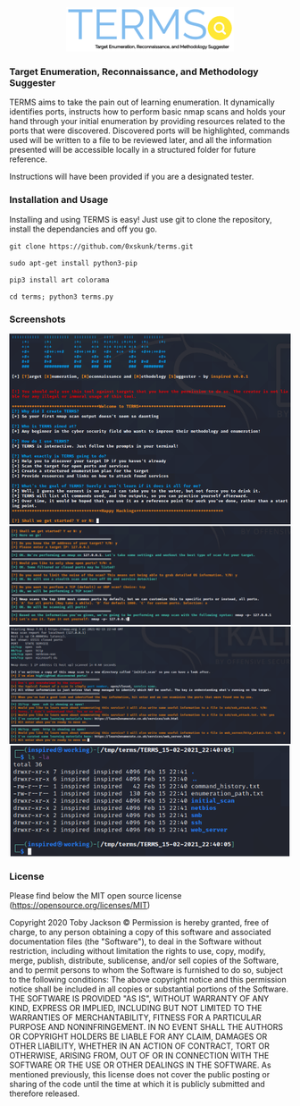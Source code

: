 <div style="text-align:center"><img src="https://github.com/0xskunk/terms/blob/main/images/logo.png"/> </div>

### Target Enumeration, Reconnaissance, and Methodology Suggester 

TERMS aims to take the pain out of learning enumeration. It dynamically identifies ports, instructs how to perform basic nmap scans and holds your hand through your initial enumeration by providing resources related to the ports that were discovered. Discovered ports will be highlighted, commands used will be written to a file to be reviewed later, and all the information presented will be accessible locally in a structured folder for future reference. 

Instructions will have been provided if you are a designated tester.

### Installation and Usage

Installing and using TERMS is easy! Just use git to clone the repository, install the dependancies and off you go.

```
git clone https://github.com/0xskunk/terms.git
```

```
sudo apt-get install python3-pip
```

```
pip3 install art colorama
```

```
cd terms; python3 terms.py
```

### Screenshots

<div style="text-align:center"><img src="https://github.com/0xskunk/terms/blob/main/images/welcome.png"/ width="700"> </div>

<div style="text-align:center"><img src="https://github.com/0xskunk/terms/blob/main/images/qs.png"/width="700"> </div>

<div style="text-align:center"><img src="https://github.com/0xskunk/terms/blob/main/images/runs.png"/width="700"> </div>

<div style="text-align:center"><img src="https://github.com/0xskunk/terms/blob/main/images/xx.png"/width="500"> </div>


### License 

Please find below the MIT open source license (https://opensource.org/licenses/MIT)

Copyright 2020 Toby Jackson ©
Permission is hereby granted, free of charge, to any person obtaining a copy of this software and associated documentation files (the "Software"), to deal in the Software without restriction, including without limitation the rights to use, copy, modify, merge, publish, distribute, sublicense, and/or sell copies of the Software, and to permit persons to whom the Software is furnished to do so, subject to the following conditions:
The above copyright notice and this permission notice shall be included in all copies or substantial portions of the Software.
THE SOFTWARE IS PROVIDED "AS IS", WITHOUT WARRANTY OF ANY KIND, EXPRESS OR IMPLIED, INCLUDING BUT NOT LIMITED TO THE WARRANTIES OF MERCHANTABILITY, FITNESS FOR A PARTICULAR PURPOSE AND NONINFRINGEMENT. IN NO EVENT SHALL THE AUTHORS OR COPYRIGHT HOLDERS BE LIABLE FOR ANY CLAIM, DAMAGES OR OTHER LIABILITY, WHETHER IN AN ACTION OF CONTRACT, TORT OR OTHERWISE, ARISING FROM, OUT OF OR IN CONNECTION WITH THE SOFTWARE OR THE USE OR OTHER DEALINGS IN THE SOFTWARE.
As mentioned previously, this license does not cover the public posting or sharing of the code until the time at which it is publicly submitted and therefore released.
